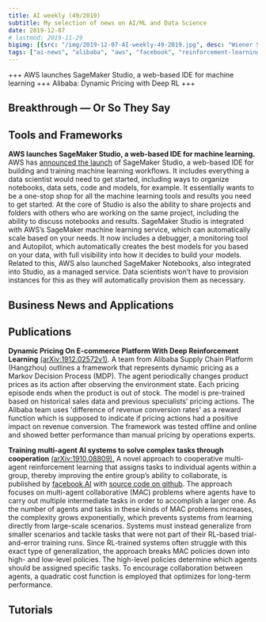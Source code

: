 ```yaml
---
title: AI weekly (49/2019)
subtitle: My selection of news on AI/ML and Data Science
date: 2019-12-07
# lastmod: 2019-11-29
bigimg: [{src: "/img/2019-12-07-AI-weekly-49-2019.jpg", desc: "Wiener Staatsoper (2019)"}]
tags: ["ai-news", "alibaba", "aws", "facebook", "reinforcement-learning"]
---
```


+++ AWS launches SageMaker Studio, a web-based IDE for machine learning +++ Alibaba: Dynamic Pricing with Deep RL +++ 


<!--more-->

## Breakthrough &mdash; Or So They Say




## Tools and Frameworks

**AWS launches SageMaker Studio, a web-based IDE for machine learning.** AWS has [announced the launch](https://aws.amazon.com/de/blogs/aws/amazon-sagemaker-studio-the-first-fully-integrated-development-environment-for-machine-learning/) of SageMaker Studio, a web-based IDE for building and training machine learning workflows. It includes everything a data scientist would need to get started, including ways to organize notebooks, data sets, code and models, for example. It essentially wants to be a one-stop shop for all the machine learning tools and results you need to get started. At the core of Studio is also the ability to share projects and folders with others who are working on the same project, including the ability to discuss notebooks and results. SageMaker Studio is integrated with AWS’s SageMaker machine learning service, which can automatically scale based on your needs. It now includes a debugger, a monitoring tool and Autopilot, which automatically creates the best models for you based on your data, with full visibility into how it decides to build your models. Related to this, AWS also launched SageMaker Notebooks, also integrated into Studio, as a managed service. Data scientists won’t have to provision instances for this as they will automatically provision them as necessary.




## Business News and Applications




## Publications

**Dynamic Pricing On E-commerce Platform With Deep Reinforcement Learning** [(arXiv:1912.02572v1)](https://arxiv.org/abs/1912.02572). A team from Alibaba Supply Chain Platform (Hangzhou) outlines a framework that represents dynamic pricing as a Markov Decision Process (MDP). The agent periodically changes product prices as its action after observing the environment state. Each pricing episode ends when the product is out of stock. The model is pre-trained based on historical sales data and previous specialists’ pricing actions. The Alibaba team uses 'difference of revenue conversion rates' as a reward function which is supposed to indicate if pricing actions had a positive impact on revenue conversion. The framework was tested offline and online and showed better performance than manual pricing by operations experts.


**Training multi-agent AI systems to solve complex tasks through cooperation** [(arXiv:1910.08809).](https://arxiv.org/abs/1910.08809) A novel approach to cooperative multi-agent reinforcement learning that assigns tasks to individual agents within a group, thereby improving the entire group’s ability to collaborate, is published by [facebook AI](https://ai.facebook.com/blog/using-multi-agent-reinforcement-learning-to-improve-collaboration/) with [source code on github](https://github.com/TorchCraft/TorchCraftAI/tree/targeting). The approach focuses on multi-agent collaborative (MAC) problems where agents have to carry out multiple intermediate tasks in order to accomplish a larger one. As the number of agents and tasks in these kinds of MAC problems increases, the complexity grows exponentially, which prevents systems from learning directly from large-scale scenarios. 
Systems must instead generalize from smaller scenarios and tackle tasks that were not part of their RL-based trial-and-error training runs. Since RL-trained systems often struggle with this exact type of generalization, the approach breaks MAC policies down into high- and low-level policies. The high-level policies determine which agents should be assigned specific tasks. To encourage collaboration between agents, a quadratic cost function is employed that optimizes for long-term performance.


## Tutorials

